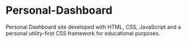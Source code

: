# Personal-Dashboard
Personal Dashboard site developed with HTML, CSS, JavaScript and a personal utility-first CSS framework for educational purposes.
